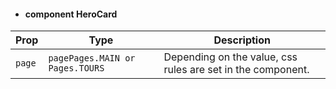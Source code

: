 - #### component HeroCard

| Prop      | Type                 | Description                                                                                                   |
| --------- | -------------------- | --------------------------------------------------------------------------------------------------------------|
| `page`   | `pagePages.MAIN or Pages.TOURS` | Depending on the value, css rules are set in the component. |